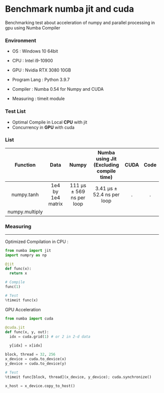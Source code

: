 # Benchmark numba jit and cuda
Benchmarking test about acceleration of numpy and parallel processing in gpu using Numba Compiler

### Environment

- OS : Windows 10 64bit
- CPU : Intel i9-10900
- GPU : Nvidia RTX 3080 10GB

- Program Lang : Python 3.9.7
- Compiler : Numba 0.54 for Numpy and CUDA
- Measuring : timeit module

### Test List

- Optimal Compile in Local **CPU** with jit
- Concurrency in **GPU** with cuda

### List

| Function | Data | Numpy | Numba using Jit <br> (Excluding compile time) | CUDA | Code |
|:---:|:---:|:---:|:---:|:---:|:---:|
| numpy.tanh | 1e4 by 1e4 matrix | 111 µs ± 569 ns per loop | 3.41 µs ± 52.4 ns per loop | . | . |
| numpy.multiply | 

### Measuring 

<hr>

Optimized Compilation in CPU :
```python
from numba import jit
import numpry as np

@jit
def func(x):
  return x
  
# Compile
func(1)

# Test
%timeit func(x)
```

GPU Acceleration
```python
from numba import cuda

@cuda.jit
def func(x, y, out):
  idx = cuda.grid(1) # or 2 in 2-d data
  
  y[idx] = x[idx]

block, thread = 32, 256
x_device = cuda.to_device(x)
y_device = cuda.to_device(y)

# Test
%timeit func[block, thread](x_device, y_device); cuda.synchronize()

x_host = x_device.copy_to_host()
```
